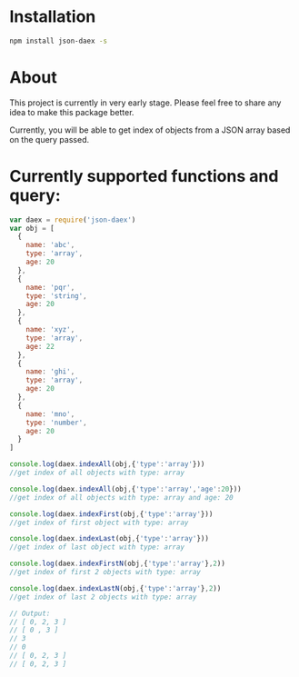 # Installation
```bash
npm install json-daex -s
```

# About
This project is currently in very early stage. Please feel free to share any idea to make this package better.

Currently, you will be able to get index of objects from a JSON array based on the query passed.

# Currently supported functions and query:

```javascript
var daex = require('json-daex')
var obj = [
  {
    name: 'abc',
    type: 'array',
    age: 20
  },
  {
    name: 'pqr',
    type: 'string',
    age: 20
  },
  {
    name: 'xyz',
    type: 'array',
    age: 22
  },
  {
    name: 'ghi',
    type: 'array',
    age: 20
  },
  {
    name: 'mno',
    type: 'number',
    age: 20
  }
]

console.log(daex.indexAll(obj,{'type':'array'}))
//get index of all objects with type: array

console.log(daex.indexAll(obj,{'type':'array','age':20}))
//get index of all objects with type: array and age: 20

console.log(daex.indexFirst(obj,{'type':'array'}))
//get index of first object with type: array

console.log(daex.indexLast(obj,{'type':'array'}))
//get index of last object with type: array

console.log(daex.indexFirstN(obj,{'type':'array'},2))
//get index of first 2 objects with type: array

console.log(daex.indexLastN(obj,{'type':'array'},2))
//get index of last 2 objects with type: array

// Output:
// [ 0, 2, 3 ]
// [ 0 , 3 ]
// 3
// 0
// [ 0, 2, 3 ]
// [ 0, 2, 3 ]
```

